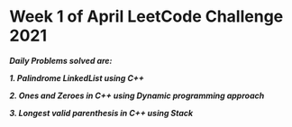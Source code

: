 # Week 1 of April LeetCode Challenge 2021

***Daily Problems solved are:***

***1. Palindrome LinkedList using C++***

***2. Ones and Zeroes in C++ using Dynamic programming approach***

***3. Longest valid parenthesis in C++ using Stack***

